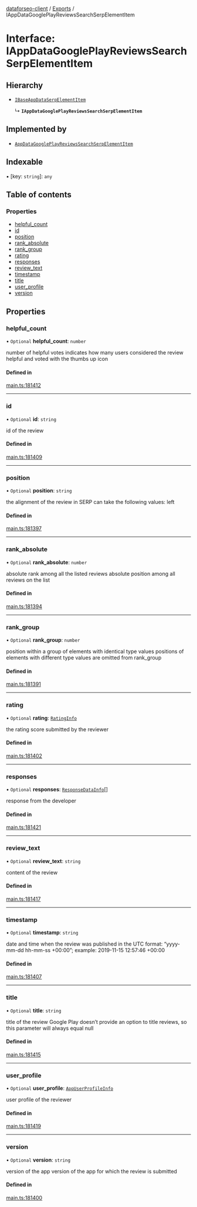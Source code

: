 [dataforseo-client](../README.md) / [Exports](../modules.md) / IAppDataGooglePlayReviewsSearchSerpElementItem

# Interface: IAppDataGooglePlayReviewsSearchSerpElementItem

## Hierarchy

- [`IBaseAppDataSerpElementItem`](IBaseAppDataSerpElementItem.md)

  ↳ **`IAppDataGooglePlayReviewsSearchSerpElementItem`**

## Implemented by

- [`AppDataGooglePlayReviewsSearchSerpElementItem`](../classes/AppDataGooglePlayReviewsSearchSerpElementItem.md)

## Indexable

▪ [key: `string`]: `any`

## Table of contents

### Properties

- [helpful\_count](IAppDataGooglePlayReviewsSearchSerpElementItem.md#helpful_count)
- [id](IAppDataGooglePlayReviewsSearchSerpElementItem.md#id)
- [position](IAppDataGooglePlayReviewsSearchSerpElementItem.md#position)
- [rank\_absolute](IAppDataGooglePlayReviewsSearchSerpElementItem.md#rank_absolute)
- [rank\_group](IAppDataGooglePlayReviewsSearchSerpElementItem.md#rank_group)
- [rating](IAppDataGooglePlayReviewsSearchSerpElementItem.md#rating)
- [responses](IAppDataGooglePlayReviewsSearchSerpElementItem.md#responses)
- [review\_text](IAppDataGooglePlayReviewsSearchSerpElementItem.md#review_text)
- [timestamp](IAppDataGooglePlayReviewsSearchSerpElementItem.md#timestamp)
- [title](IAppDataGooglePlayReviewsSearchSerpElementItem.md#title)
- [user\_profile](IAppDataGooglePlayReviewsSearchSerpElementItem.md#user_profile)
- [version](IAppDataGooglePlayReviewsSearchSerpElementItem.md#version)

## Properties

### helpful\_count

• `Optional` **helpful\_count**: `number`

number of helpful votes
indicates how many users considered the review helpful and voted with the thumbs up icon

#### Defined in

[main.ts:181412](https://github.com/dataforseo/TypeScriptClient/blob/7ca1aa4/main.ts#L181412)

___

### id

• `Optional` **id**: `string`

id of the review

#### Defined in

[main.ts:181409](https://github.com/dataforseo/TypeScriptClient/blob/7ca1aa4/main.ts#L181409)

___

### position

• `Optional` **position**: `string`

the alignment of the review in SERP
can take the following values: left

#### Defined in

[main.ts:181397](https://github.com/dataforseo/TypeScriptClient/blob/7ca1aa4/main.ts#L181397)

___

### rank\_absolute

• `Optional` **rank\_absolute**: `number`

absolute rank among all the listed reviews
absolute position among all reviews on the list

#### Defined in

[main.ts:181394](https://github.com/dataforseo/TypeScriptClient/blob/7ca1aa4/main.ts#L181394)

___

### rank\_group

• `Optional` **rank\_group**: `number`

position within a group of elements with identical type values
positions of elements with different type values are omitted from rank_group

#### Defined in

[main.ts:181391](https://github.com/dataforseo/TypeScriptClient/blob/7ca1aa4/main.ts#L181391)

___

### rating

• `Optional` **rating**: [`RatingInfo`](../classes/RatingInfo.md)

the rating score submitted by the reviewer

#### Defined in

[main.ts:181402](https://github.com/dataforseo/TypeScriptClient/blob/7ca1aa4/main.ts#L181402)

___

### responses

• `Optional` **responses**: [`ResponseDataInfo`](../classes/ResponseDataInfo.md)[]

response from the developer

#### Defined in

[main.ts:181421](https://github.com/dataforseo/TypeScriptClient/blob/7ca1aa4/main.ts#L181421)

___

### review\_text

• `Optional` **review\_text**: `string`

content of the review

#### Defined in

[main.ts:181417](https://github.com/dataforseo/TypeScriptClient/blob/7ca1aa4/main.ts#L181417)

___

### timestamp

• `Optional` **timestamp**: `string`

date and time when the review was published
in the UTC format: “yyyy-mm-dd hh-mm-ss +00:00”;
example:
2019-11-15 12:57:46 +00:00

#### Defined in

[main.ts:181407](https://github.com/dataforseo/TypeScriptClient/blob/7ca1aa4/main.ts#L181407)

___

### title

• `Optional` **title**: `string`

title of the review
Google Play doesn’t provide an option to title reviews, so this parameter will always equal null

#### Defined in

[main.ts:181415](https://github.com/dataforseo/TypeScriptClient/blob/7ca1aa4/main.ts#L181415)

___

### user\_profile

• `Optional` **user\_profile**: [`AppUserProfileInfo`](../classes/AppUserProfileInfo.md)

user profile of the reviewer

#### Defined in

[main.ts:181419](https://github.com/dataforseo/TypeScriptClient/blob/7ca1aa4/main.ts#L181419)

___

### version

• `Optional` **version**: `string`

version of the app
version of the app for which the review is submitted

#### Defined in

[main.ts:181400](https://github.com/dataforseo/TypeScriptClient/blob/7ca1aa4/main.ts#L181400)
